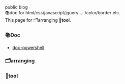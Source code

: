 
public blog  
📚doc for html/css/javascript/jquery ... /color/border etc.  
This page for 🗂️arranging 🔨**tool**.

### 📚Doc 
- [doc-powershell](powershell)  

### 🗂️arranging  

### 🔨**tool**
